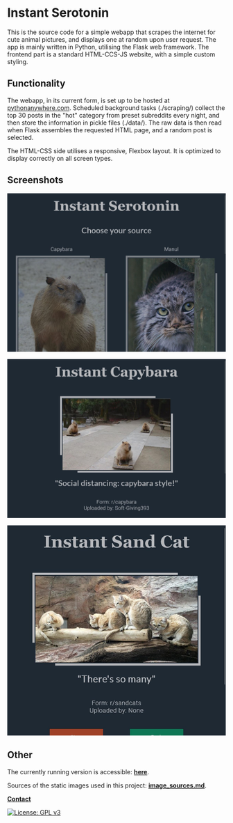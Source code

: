 # Instant Serotonin

This is the source code for a simple webapp that scrapes the internet for cute
animal pictures, and displays one at random upon user request.
The app is mainly written in Python, utilising the Flask web framework.
The frontend part is a standard HTML-CCS-JS website, with a simple custom styling.

## Functionality

The webapp, in its current form, is set up to be hosted at [pythonanywhere.com](https://www.pythonanywhere.com/).
Scheduled background tasks (./scraping/) collect the top 30 posts in
the "hot" category from preset subreddits every night, and then store the information in pickle files
(./data/). The raw data is then read when Flask assembles the requested HTML page, and a random post is selected.

The HTML-CSS side utilises a responsive, Flexbox layout. It is optimized to display correctly on all
screen types.

## Screenshots

![screenshot_1](assets/images/main.jpg "main.html")

![screenshot_1](assets/images/capybara.jpg "capybara.html")

![screenshot_1](assets/images/sand_cat.jpg "sand_cat.html")

## Other

The currently running version is accessible: **[here](https://serotonin-operavaria.eu.pythonanywhere.com/)**.

Sources of the static images used in this project: **[image_sources.md](image_sources.md)**.

**[Contact](mailto:lcs_it@proton.me)**

[![License: GPL v3](https://img.shields.io/badge/License-GPLv3-blue.svg)](https://www.gnu.org/licenses/gpl-3.0)
